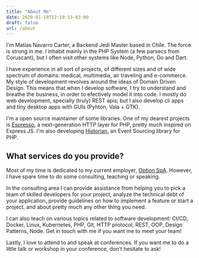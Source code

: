 ```yaml
---
title: "About Me"
date: 2020-01-10T12:19:53-03:00
draft: false
url: /about
---
```


I'm Matías Navarro Carter, a Backend Jedi Master based in Chile. The force is strong in me. I inhabit mainly in the PHP System (a few parsecs from Coruscant), but I often visit other systems like Node, Python, Go and Dart. 

I have experience in all sort of projects, of different sizes and of wide spectrum of domains: medical, multimedia, air traveling and e-commerce. My style of development revolves around the ideas of Domain Driven Design. This means that when I develop software, I try to understand and breathe the business, in order to efectively model it into code. I mostly do web development, specially (truly) REST apis; but I also develop cli apps and tiny desktop apps with GUIs (Pyhton, Vala + GTK).

I'm a open source maintainer of some libraries. One of my dearest projects is [Espresso], a next-generation HTTP layer for PHP, pretty much inspired on Express JS. I'm also developing [Historian], an Event Sourcing library for PHP.

## What services do you provide?

Most of my time is dedicated to my current employer, [Option SpA]. However, I have spare time to do some consulting, teaching or speaking.

In the consulting area I can provide assistance from helping you to pick a team of skilled developers for your project, analyze the technical debt of your application, provide guidelines on how to implement a feature or start a project, and about pretty much any other thing you need.

I can also teach on various topics related to software development: CI/CD, Docker, Linux, Kubernetes, PHP, Git, HTTP protocol, REST, OOP, Design Patterns, Node. Get in touch with me if you want me to meet your team!

Lastly, I love to attend to and speak at conferences. If you want me to do a little talk or workshop in your conference, don't hesitate to ask!

[Espresso]: https://github.com/espresso-php
[Historian]: https://github.com/mnavarrocarter/historian
[Option SpA]: https://option.cl
